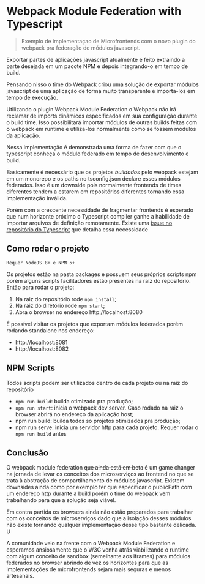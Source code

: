 # Webpack Module Federation with Typescript

> Exemplo de implementaçao de Microfrontends com o novo plugin do
> webpack pra federação de módulos javascript.

Exportar partes de aplicações javascript atualmente é feito extraindo a parte desejada em um pacote NPM e depois integrando-o em tempo de build.

Pensando nisso o time do Webpack criou uma solução de exportar módulos javascript de uma aplicação de forma muito transparente e importa-los em tempo de execução.

Utilizando o plugin Webpack Module Federation o Webpack não irá reclamar de imports dinâmicos especificados em sua configuração durante o build time. Isso possibilitará importar módulos de outras builds feitas com o webpack em runtime e utiliza-los normalmente como se fossem módulos da aplicação.

Nessa implementação é demonstrada uma forma de fazer com que o typescript conheça o módulo federado em tempo de desenvolvimento e build.

Basicamente é necessário que os projetos *buildados* pelo webpack estejam em um monorepo e os paths no tsconfig.json declare esses módulos federados. Isso é um downside pois normalmente frontends de times diferentes tendem a estarem em repositórios diferentes tornando essa implementação inválida.

Porém com a crescente necessidade de fragmentar frontends é esperado que num horizonte próximo o Typescript compiler ganhe a habilidade de importar arquivos de definição remotamente. Existe uma [issue no repositório do Typescript](https://github.com/microsoft/TypeScript/issues/28985) que detalha essa necessidade

## Como rodar o projeto

    Requer NodeJS 8+ e NPM 5+

Os projetos estão na pasta packages e possuem seus próprios scripts npm porém alguns scripts facilitadores estão presentes na raiz do repositório. Então para rodar o projeto:

 1. Na raiz do repositório rode `npm install`;
 2. Na raiz do diretório rode `npm start`;
 3. Abra o browser no endereço http://localhost:8080

É possível visitar os projetos que exportam módulos federados porém rodando standalone nos endereço:

 - http://localhost:8081
 - http://localhost:8082

## NPM Scripts

Todos scripts podem ser utilizados dentro de cada projeto ou na raiz do repositório

 - `npm run build`: builda otimizado pra produção;
 - `npm run start`: inicia o webpack dev server. Caso rodado na raiz o browser abrirá no endereço da aplicação host;
 - npm run build: builda todos so projetos otimizados pra produção;
 - npm run serve: inicia um servidor http para cada projeto. Requer rodar o `npm run build` antes

## Conclusão

O webpack module federation ~~que ainda está em beta~~ é um game changer na jornada de levar os conceitos dos microserviços ao frontend no que se trata à abstração de compartilhamento de módulos javascript. Existem downsides ainda como por exemplo ter que especificar o publicPath com um endereço http durante a build porém o time do webpack vem trabalhando para que a solução seja viável. 

Em contra partida os browsers ainda não estão preparados para trabalhar com os conceitos de microserviços dado que a isolação desses módulos não existe tornando qualquer implementação desse tipo bastante delicada. U

A comunidade veio na frente com o Webpack Module Federation e esperamos ansiosamente que o W3C venha atrás viabilizando o runtime com algum conceito de sandbox (semelhante aos iframes) para módulos federados no browser abrindo de vez os horizontes para que as implementações de microfrontends sejam mais seguras e menos artesanais.

